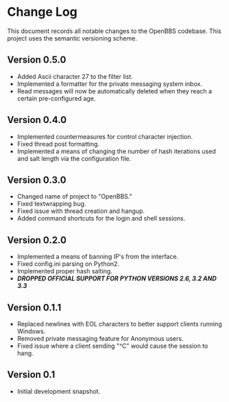 Change Log
==========
This document records all notable changes to the OpenBBS codebase.
This project uses the semantic versioning scheme.


**Version 0.5.0**
-----------------
* Added Ascii character 27 to the filter list.
* Implemented a formatter for the private messaging system inbox.
* Read messages will now be automatically deleted when they reach a certain pre-configured age.


**Version 0.4.0**
-----------------
* Implemented countermeasures for control character injection.
* Fixed thread post formatting.
* Implemented a means of changing the number of hash iterations used and salt length via the configuration file.


**Version 0.3.0**
-----------------
* Changed name of project to "OpenBBS."
* Fixed textwrapping bug.
* Fixed issue with thread creation and hangup.
* Added command shortcuts for the login and shell sessions.


**Version 0.2.0**
-----------------
* Implemented a means of banning IP's from the interface.
* Fixed config.ini parsing on Python2.
* Implemented proper hash salting.
* **_DROPPED OFFICIAL SUPPORT FOR PYTHON VERSIONS 2.6, 3.2 AND 3.3_**


**Version 0.1.1**
---------------
* Replaced newlines with EOL characters to better support clients running Windows.
* Removed private messaging feature for Anonymous users.
* Fixed issue where a client sending "^C" would cause the session to hang.


**Version 0.1**
---------------
* Initial development snapshot.
